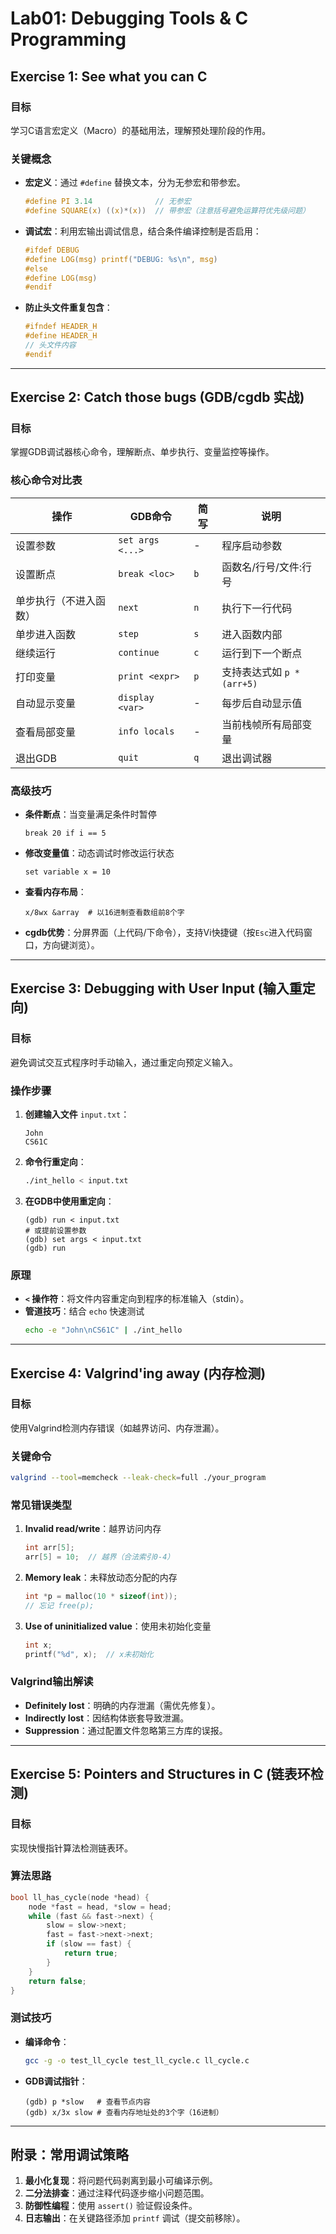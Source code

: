 # Lab01: Debugging Tools & C Programming

## Exercise 1: See what you can C
### 目标
学习C语言宏定义（Macro）的基础用法，理解预处理阶段的作用。
### 关键概念
- **宏定义**：通过 `#define` 替换文本，分为无参宏和带参宏。
  ```c
  #define PI 3.14              // 无参宏
  #define SQUARE(x) ((x)*(x))  // 带参宏（注意括号避免运算符优先级问题）
  ```
- **调试宏**：利用宏输出调试信息，结合条件编译控制是否启用：
  ```c
  #ifdef DEBUG
  #define LOG(msg) printf("DEBUG: %s\n", msg)
  #else
  #define LOG(msg)
  #endif
  ```
- **防止头文件重复包含**：
  ```c
  #ifndef HEADER_H
  #define HEADER_H
  // 头文件内容
  #endif
  ```

---

## Exercise 2: Catch those bugs (GDB/cgdb 实战)
### 目标
掌握GDB调试器核心命令，理解断点、单步执行、变量监控等操作。

### 核心命令对比表
| 操作                | GDB命令            | 简写 | 说明                         |
|---------------------|--------------------|------|------------------------------|
| 设置参数            | `set args <...>`   | -    | 程序启动参数                 |
| 设置断点            | `break <loc>`      | `b`  | 函数名/行号/文件:行号        |
| 单步执行（不进入函数）| `next`             | `n`  | 执行下一行代码               |
| 单步进入函数        | `step`             | `s`  | 进入函数内部                 |
| 继续运行            | `continue`         | `c`  | 运行到下一个断点             |
| 打印变量            | `print <expr>`     | `p`  | 支持表达式如 `p *(arr+5)`    |
| 自动显示变量        | `display <var>`    | -    | 每步后自动显示值             |
| 查看局部变量        | `info locals`      | -    | 当前栈帧所有局部变量         |
| 退出GDB             | `quit`             | `q`  | 退出调试器                   |

### 高级技巧
- **条件断点**：当变量满足条件时暂停
  ```gdb
  break 20 if i == 5
  ```
- **修改变量值**：动态调试时修改运行状态
  ```gdb
  set variable x = 10
  ```
- **查看内存布局**：
  ```gdb
  x/8wx &array  # 以16进制查看数组前8个字
  ```
- **cgdb优势**：分屏界面（上代码/下命令），支持Vi快捷键（按`Esc`进入代码窗口，方向键浏览）。

---

## Exercise 3: Debugging with User Input (输入重定向)
### 目标
避免调试交互式程序时手动输入，通过重定向预定义输入。
### 操作步骤
1. **创建输入文件** `input.txt`：
   ```
   John
   CS61C
   ```
2. **命令行重定向**：
   ```bash
   ./int_hello < input.txt
   ```
3. **在GDB中使用重定向**：
   ```gdb
   (gdb) run < input.txt
   # 或提前设置参数
   (gdb) set args < input.txt
   (gdb) run
   ```

### 原理
- **`<` 操作符**：将文件内容重定向到程序的标准输入（stdin）。
- **管道技巧**：结合 `echo` 快速测试
  ```bash
  echo -e "John\nCS61C" | ./int_hello
  ```

---

## Exercise 4: Valgrind'ing away (内存检测)
### 目标
使用Valgrind检测内存错误（如越界访问、内存泄漏）。
### 关键命令
```bash
valgrind --tool=memcheck --leak-check=full ./your_program
```
### 常见错误类型
1. **Invalid read/write**：越界访问内存
   ```c
   int arr[5];
   arr[5] = 10;  // 越界（合法索引0-4）
   ```
2. **Memory leak**：未释放动态分配的内存
   ```c
   int *p = malloc(10 * sizeof(int));
   // 忘记 free(p);
   ```
3. **Use of uninitialized value**：使用未初始化变量
   ```c
   int x;
   printf("%d", x);  // x未初始化
   ```

### Valgrind输出解读
- **Definitely lost**：明确的内存泄漏（需优先修复）。
- **Indirectly lost**：因结构体嵌套导致泄漏。
- **Suppression**：通过配置文件忽略第三方库的误报。

---

## Exercise 5: Pointers and Structures in C (链表环检测)
### 目标
实现快慢指针算法检测链表环。
### 算法思路
```c
bool ll_has_cycle(node *head) {
    node *fast = head, *slow = head;
    while (fast && fast->next) {
        slow = slow->next;
        fast = fast->next->next;
        if (slow == fast) {
            return true;
        }
    }
    return false;
}
```
### 测试技巧
- **编译命令**：
  ```bash
  gcc -g -o test_ll_cycle test_ll_cycle.c ll_cycle.c
  ```
- **GDB调试指针**：
  ```gdb
  (gdb) p *slow   # 查看节点内容
  (gdb) x/3x slow # 查看内存地址处的3个字（16进制）
  ```

---

## 附录：常用调试策略
1. **最小化复现**：将问题代码剥离到最小可编译示例。
2. **二分法排查**：通过注释代码逐步缩小问题范围。
3. **防御性编程**：使用 `assert()` 验证假设条件。
4. **日志输出**：在关键路径添加 `printf` 调试（提交前移除）。

